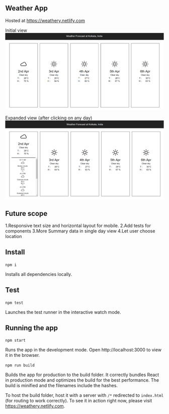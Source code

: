 Weather App
-------------
Hosted at https://weathery.netlify.com

Initial view
![Screenshot Initial](./screenshot_init.png)

Expanded view (after clicking on any day)
![Screenshot Expanded](./screenshot_expanded.png)

Future scope
------------
1.Responsive text size and horizontal layout for mobile.
2.Add tests for components
3.More Summary data in single day view
4.Let user choose location

Install
--------
`npm i`

Installs all dependencies locally.

Test
-----
`npm test`

Launches the test runner in the interactive watch mode.


Running the app
---------------
`npm start`

Runs the app in the development mode.
Open http://localhost:3000 to view it in the browser.

`npm run build`

Builds the app for production to the build folder.
It correctly bundles React in production mode and optimizes the build for the best performance.
The build is minified and the filenames include the hashes.

To host the build folder, host it with a server with `/*` redirected to `index.html` (for routing to work correctly).
To see it in action right now, please visit https://weathery.netlify.com.
